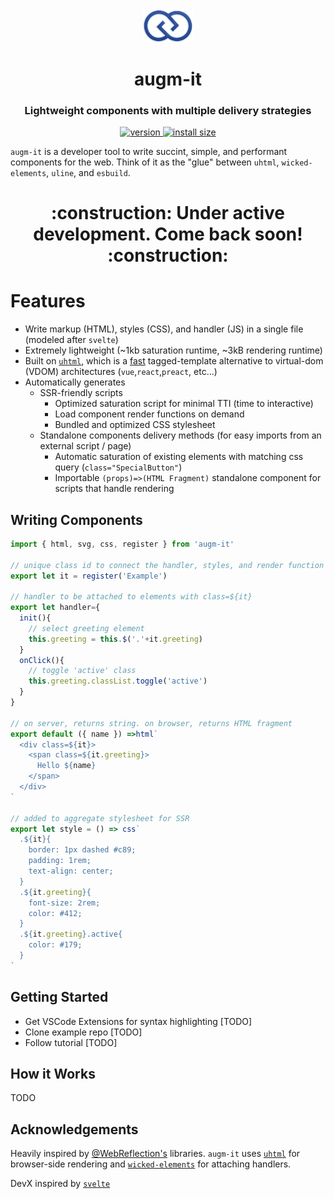 <div align="center">
  <img src="https://github.com/augm-dev/augm-it/raw/overhaul/meta/augm.png" alt="augm logo" width="80" />
</div>

<h1 align="center">augm-it</h1>
<h3 align="center">Lightweight components with multiple delivery strategies</h3>

<div align="center">
  <a href="https://npmjs.org/package/augm-it">
    <img src="https://badgen.now.sh/npm/v/augm-it" alt="version" />
  </a>
  <a href="https://bundlephobia.com/result?p=augm-it">
    <img src="https://img.badgesize.io/augm-dev/augm-it/master/min.js?compression=brotli" alt="install size" />
  </a>
</div>

`augm-it` is a developer tool to write succint, simple, and performant components for the web. Think of it as the "glue" between `uhtml`, `wicked-elements`, `uline`, and `esbuild`.

<h1 align="center">:construction: Under active development. Come back soon! :construction:</h1>

# Features

- Write markup (HTML), styles (CSS), and handler (JS) in a single file (modeled after `svelte`)
- Extremely lightweight (~1kb saturation runtime, ~3kB rendering runtime)
- Built on [`uhtml`](https://github.com/WebReflection/uhtml), which is a [fast](https://krausest.github.io/js-framework-benchmark/current.html) tagged-template alternative to virtual-dom (VDOM) architectures (`vue`,`react`,`preact`, etc...)
- Automatically generates
  - SSR-friendly scripts
    - Optimized saturation script for minimal TTI (time to interactive)
    - Load component render functions on demand
    - Bundled and optimized CSS stylesheet
  - Standalone components delivery methods (for easy imports from an external script / page)
    - Automatic saturation of existing elements with matching css query (`class="SpecialButton"`)
    - Importable `(props)=>(HTML Fragment)` standalone component for scripts that handle rendering

## Writing Components

```js
import { html, svg, css, register } from 'augm-it'

// unique class id to connect the handler, styles, and render function
export let it = register('Example')

// handler to be attached to elements with class=${it}
export let handler={
  init(){
    // select greeting element
    this.greeting = this.$('.'+it.greeting)
  }
  onClick(){
    // toggle 'active' class
    this.greeting.classList.toggle('active')
  }
}

// on server, returns string. on browser, returns HTML fragment
export default ({ name }) =>html`
  <div class=${it}>
    <span class=${it.greeting}>
      Hello ${name}
    </span>
  </div>
`

// added to aggregate stylesheet for SSR
export let style = () => css`
  .${it}{
    border: 1px dashed #c89;
    padding: 1rem;
    text-align: center;
  }
  .${it.greeting}{
    font-size: 2rem;
    color: #412;
  }
  .${it.greeting}.active{
    color: #179;
  }
`

```

## Getting Started

- Get VSCode Extensions for syntax highlighting [TODO]
- Clone example repo [TODO]
- Follow tutorial [TODO]

## How it Works

TODO

## Acknowledgements

Heavily inspired by [@WebReflection's](https://github.com/WebReflection) libraries. `augm-it` uses [`uhtml`](https://github.com/WebReflection/uhtml) for browser-side rendering and [`wicked-elements`](https://github.com/WebReflection/wicked-elements) for attaching handlers.

DevX inspired by [`svelte`](https://svelte.dev/)